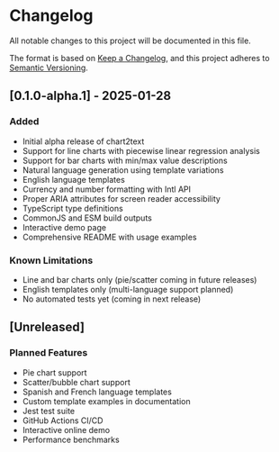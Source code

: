 # Changelog

All notable changes to this project will be documented in this file.

The format is based on [Keep a Changelog](https://keepachangelog.com/en/1.0.0/),
and this project adheres to [Semantic Versioning](https://semver.org/spec/v2.0.0.html).

## [0.1.0-alpha.1] - 2025-01-28

### Added
- Initial alpha release of chart2text
- Support for line charts with piecewise linear regression analysis
- Support for bar charts with min/max value descriptions
- Natural language generation using template variations
- English language templates
- Currency and number formatting with Intl API
- Proper ARIA attributes for screen reader accessibility
- TypeScript type definitions
- CommonJS and ESM build outputs
- Interactive demo page
- Comprehensive README with usage examples

### Known Limitations
- Line and bar charts only (pie/scatter coming in future releases)
- English templates only (multi-language support planned)
- No automated tests yet (coming in next release)

## [Unreleased]

### Planned Features
- Pie chart support
- Scatter/bubble chart support
- Spanish and French language templates
- Custom template examples in documentation
- Jest test suite
- GitHub Actions CI/CD
- Interactive online demo
- Performance benchmarks
